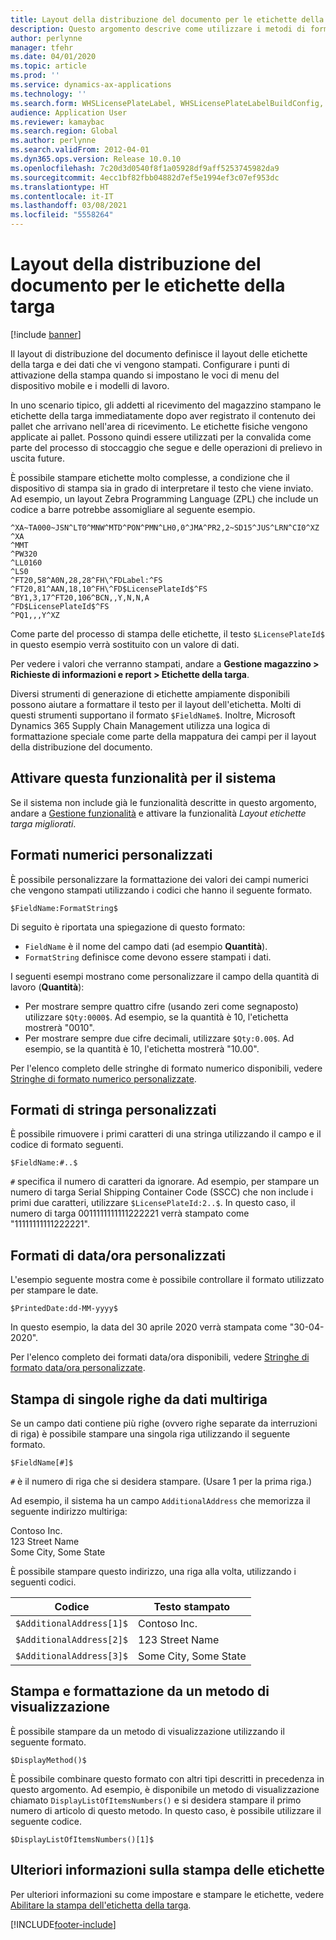 ```yaml
---
title: Layout della distribuzione del documento per le etichette della targa
description: Questo argomento descrive come utilizzare i metodi di formattazione per stampare i valori sulle etichette.
author: perlynne
manager: tfehr
ms.date: 04/01/2020
ms.topic: article
ms.prod: ''
ms.service: dynamics-ax-applications
ms.technology: ''
ms.search.form: WHSLicensePlateLabel, WHSLicensePlateLabelBuildConfig, WHSLicensePlateLabel, WHSDocumentRoutingLayout
audience: Application User
ms.reviewer: kamaybac
ms.search.region: Global
ms.author: perlynne
ms.search.validFrom: 2012-04-01
ms.dyn365.ops.version: Release 10.0.10
ms.openlocfilehash: 7c20d3d0540f8f1a05928df9aff5253745982da9
ms.sourcegitcommit: 4ecc1bf82fbb04882d7ef5e1994ef3c07ef953dc
ms.translationtype: HT
ms.contentlocale: it-IT
ms.lasthandoff: 03/08/2021
ms.locfileid: "5558264"
---
```

# <a name="document-routing-layout-for-license-plate-labels"></a>Layout della distribuzione del documento per le etichette della targa

[!include [banner](../includes/banner.md)]


Il layout di distribuzione del documento definisce il layout delle etichette della targa e dei dati che vi vengono stampati. Configurare i punti di attivazione della stampa quando si impostano le voci di menu del dispositivo mobile e i modelli di lavoro.

In uno scenario tipico, gli addetti al ricevimento del magazzino stampano le etichette della targa immediatamente dopo aver registrato il contenuto dei pallet che arrivano nell'area di ricevimento. Le etichette fisiche vengono applicate ai pallet. Possono quindi essere utilizzati per la convalida come parte del processo di stoccaggio che segue e delle operazioni di prelievo in uscita future.

È possibile stampare etichette molto complesse, a condizione che il dispositivo di stampa sia in grado di interpretare il testo che viene inviato. Ad esempio, un layout Zebra Programming Language (ZPL) che include un codice a barre potrebbe assomigliare al seguente esempio.

```dos
^XA~TA000~JSN^LT0^MNW^MTD^PON^PMN^LH0,0^JMA^PR2,2~SD15^JUS^LRN^CI0^XZ
^XA
^MMT
^PW320
^LL0160
^LS0
^FT20,58^A0N,28,28^FH\^FDLabel:^FS
^FT20,81^AAN,18,10^FH\^FD$LicensePlateId$^FS
^BY1,3,17^FT20,106^BCN,,Y,N,N,A
^FD$LicensePlateId$^FS
^PQ1,,,Y^XZ
```

Come parte del processo di stampa delle etichette, il testo `$LicensePlateId$` in questo esempio verrà sostituito con un valore di dati.

Per vedere i valori che verranno stampati, andare a **Gestione magazzino \> Richieste di informazioni e report \> Etichette della targa**.

Diversi strumenti di generazione di etichette ampiamente disponibili possono aiutare a formattare il testo per il layout dell'etichetta. Molti di questi strumenti supportano il formato `$FieldName$`. Inoltre, Microsoft Dynamics 365 Supply Chain Management utilizza una logica di formattazione speciale come parte della mappatura dei campi per il layout della distribuzione del documento.

## <a name="turn-on-this-feature-for-your-system"></a>Attivare questa funzionalità per il sistema

Se il sistema non include già le funzionalità descritte in questo argomento, andare a [Gestione funzionalità](../../fin-ops-core/fin-ops/get-started/feature-management/feature-management-overview.md) e attivare la funzionalità *Layout etichette targa migliorati*.

## <a name="custom-number-formats"></a>Formati numerici personalizzati

È possibile personalizzare la formattazione dei valori dei campi numerici che vengono stampati utilizzando i codici che hanno il seguente formato.

```dos
$FieldName:FormatString$
```

Di seguito è riportata una spiegazione di questo formato:

- `FieldName` è il nome del campo dati (ad esempio **Quantità**).
- `FormatString` definisce come devono essere stampati i dati.

I seguenti esempi mostrano come personalizzare il campo della quantità di lavoro (**Quantità**):

- Per mostrare sempre quattro cifre (usando zeri come segnaposto) utilizzare `$Qty:0000$`. Ad esempio, se la quantità è 10, l'etichetta mostrerà "0010".
- Per mostrare sempre due cifre decimali, utilizzare `$Qty:0.00$`. Ad esempio, se la quantità è 10, l'etichetta mostrerà "10.00".

Per l'elenco completo delle stringhe di formato numerico disponibili, vedere [Stringhe di formato numerico personalizzate](https://docs.microsoft.com/dotnet/standard/base-types/custom-numeric-format-strings).

## <a name="custom-string-formats"></a>Formati di stringa personalizzati

È possibile rimuovere i primi caratteri di una stringa utilizzando il campo e il codice di formato seguenti.

```dos
$FieldName:#..$
```

`#` specifica il numero di caratteri da ignorare. Ad esempio, per stampare un numero di targa Serial Shipping Container Code (SSCC) che non include i primi due caratteri, utilizzare `$LicensePlateId:2..$`. In questo caso, il numero di targa 0011111111111222221 verrà stampato come "11111111111222221".

## <a name="custom-datetime-formats"></a>Formati di data/ora personalizzati

L'esempio seguente mostra come è possibile controllare il formato utilizzato per stampare le date.

```dos
$PrintedDate:dd-MM-yyyy$
```

In questo esempio, la data del 30 aprile 2020 verrà stampata come "30-04-2020".

Per l'elenco completo dei formati data/ora disponibili, vedere [Stringhe di formato data/ora personalizzate](https://docs.microsoft.com/dotnet/standard/base-types/custom-date-and-time-format-strings).

## <a name="print-individual-lines-from-multiline-data"></a>Stampa di singole righe da dati multiriga

Se un campo dati contiene più righe (ovvero righe separate da interruzioni di riga) è possibile stampare una singola riga utilizzando il seguente formato.

```dos
$FieldName[#]$
```

`#` è il numero di riga che si desidera stampare. (Usare 1 per la prima riga.)

Ad esempio, il sistema ha un campo `AdditionalAddress` che memorizza il seguente indirizzo multiriga:

Contoso Inc.  
123 Street Name  
Some City, Some State

È possibile stampare questo indirizzo, una riga alla volta, utilizzando i seguenti codici.

| Codice | Testo stampato |
|---|---|
| `$AdditionalAddress[1]$` | Contoso Inc. |
| `$AdditionalAddress[2]$` | 123 Street Name |
| `$AdditionalAddress[3]$` | Some City, Some State |

## <a name="print-and-format-from-a-display-method"></a>Stampa e formattazione da un metodo di visualizzazione

È possibile stampare da un metodo di visualizzazione utilizzando il seguente formato.

```dos
$DisplayMethod()$
```

È possibile combinare questo formato con altri tipi descritti in precedenza in questo argomento. Ad esempio, è disponibile un metodo di visualizzazione chiamato `DisplayListOfItemsNumbers()` e si desidera stampare il primo numero di articolo di questo metodo. In questo caso, è possibile utilizzare il seguente codice.

```dos
$DisplayListOfItemsNumbers()[1]$
```

## <a name="more-information-about-how-to-print-labels"></a>Ulteriori informazioni sulla stampa delle etichette

Per ulteriori informazioni su come impostare e stampare le etichette, vedere [Abilitare la stampa dell'etichetta della targa](tasks/license-plate-label-printing.md).


[!INCLUDE[footer-include](../../includes/footer-banner.md)]